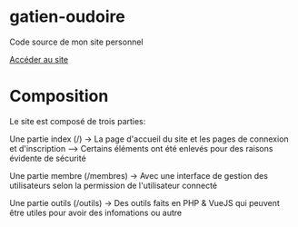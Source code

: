 # gatien-oudoire

Code source de mon site personnel 

[Accéder au site](https://gatien-oudoire.com)

# Composition

Le site est composé de trois parties:

Une partie index (/)
-> La page d'accueil du site et les pages de connexion et d'inscription
--> Certains éléments ont été enlevés pour des raisons évidente de sécurité 

Une partie membre (/membres)
-> Avec une interface de gestion des utilisateurs selon la permission de l'utilisateur connecté

Une partie outils (/outils)
-> Des outils faits en PHP & VueJS qui peuvent être utiles pour avoir des infomations ou autre


